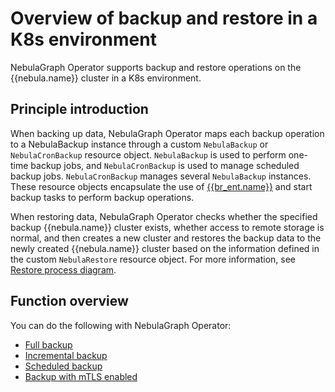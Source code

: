 # Overview of backup and restore in a K8s environment

NebulaGraph Operator supports backup and restore operations on the {{nebula.name}} cluster in a K8s environment.

## Principle introduction

When backing up data, NebulaGraph Operator maps each backup operation to a NebulaBackup instance through a custom `NebulaBackup` or `NebulaCronBackup` resource object. `NebulaBackup` is used to perform one-time backup jobs, and `NebulaCronBackup` is used to manage scheduled backup jobs. `NebulaCronBackup` manages several `NebulaBackup` instances. These resource objects encapsulate the use of [{{br_ent.name}}](../../../backup-and-restore/br-ent/1.br-ent-overview.md) and start backup tasks to perform backup operations.

When restoring data, NebulaGraph Operator checks whether the specified backup {{nebula.name}} cluster exists, whether access to remote storage is normal, and then creates a new cluster and restores the backup data to the newly created {{nebula.name}} cluster based on the information defined in the custom `NebulaRestore` resource object. For more information, see [Restore process diagram](https://github.com/vesoft-inc/nebula-operator/blob/v{{operator.release}}/doc/user/br_guide.md#restore-nebulagraph-cluster).

## Function overview

You can do the following with NebulaGraph Operator:

- [Full backup](4.6.1.full-backup.md)
- [Incremental backup](4.6.2.incremental-backup.md)
- [Scheduled backup](4.6.3.scheduled-backup.md)
- [Backup with mTLS enabled](4.6.4.mtls-backup.md)

